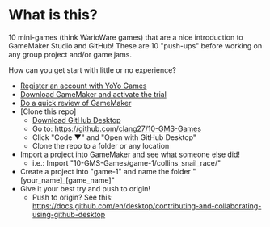 # What is this?

10 mini-games (think WarioWare games) that are a nice introduction to GameMaker Studio and GitHub! These are 10 "push-ups" before working on any group project and/or game jams.

How can you get start with little or no experience?

- [Register an account with YoYo Games](https://accounts.yoyogames.com/register)
- [Download GameMaker and activate the trial](https://accounts.yoyogames.com/downloads)
- [Do a quick review of GameMaker](https://www.youtube.com/watch?v=raGK_j1NVdE)
- [Clone this repo]
  - [Download GitHub Desktop](https://desktop.github.com/)
  - Go to: https://github.com/clang27/10-GMS-Games
  - Click "Code ▼" and "Open with GitHub Desktop"
  - Clone the repo to a folder or any location
- Import a project into GameMaker and see what someone else did!
  - i.e.: Import "10-GMS-Games/game-1/collins_snail_race/"
- Create a project into "game-1" and name the folder "[your_name]_[game_name]"
- Give it your best try and push to origin!
  - Push to origin? See this: https://docs.github.com/en/desktop/contributing-and-collaborating-using-github-desktop
